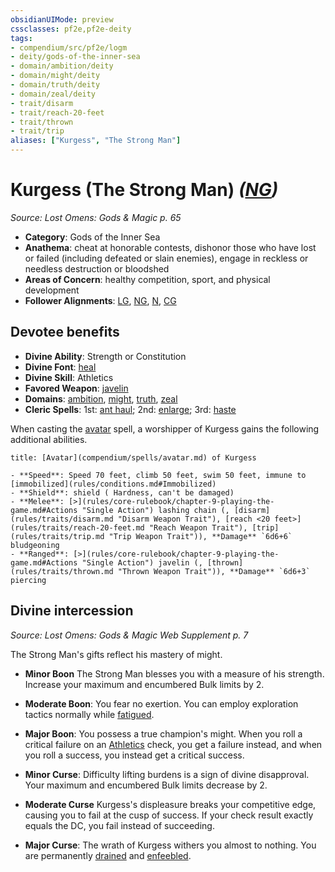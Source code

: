 ```yaml
---
obsidianUIMode: preview
cssclasses: pf2e,pf2e-deity
tags:
- compendium/src/pf2e/logm
- deity/gods-of-the-inner-sea
- domain/ambition/deity
- domain/might/deity
- domain/truth/deity
- domain/zeal/deity
- trait/disarm
- trait/reach-20-feet
- trait/thrown
- trait/trip
aliases: ["Kurgess", "The Strong Man"]
---
```

# Kurgess (The Strong Man) *([NG](rules/traits/ng-b1.md "Neutral Good Alignment Trait"))*  
*Source: Lost Omens: Gods & Magic p. 65*  

- **Category**: Gods of the Inner Sea
- **Anathema**: cheat at honorable contests, dishonor those who have lost or failed (including defeated or slain enemies), engage in reckless or needless destruction or bloodshed
- **Areas of Concern**: healthy competition, sport, and physical development
- **Follower Alignments**: [LG](rules/traits/lg-b1.md "Lawful Good Alignment Trait"), [NG](rules/traits/ng-b1.md "Neutral Good Alignment Trait"), [N](rules/traits/n-b1.md "Neutral Alignment Trait"), [CG](rules/traits/cg-b1.md "Chaotic Good Alignment Trait")

## Devotee benefits

- **Divine Ability**: Strength or Constitution
- **Divine Font**: [heal](compendium/spells/heal.md)
- **Divine Skill**: Athletics
- **Favored Weapon**: [javelin](compendium/equipment/items/javelin.md)
- **Domains**: [ambition](compendium/setting/domains.md#Ambition), [might](compendium/setting/domains.md#Might), [truth](compendium/setting/domains.md#Truth), [zeal](compendium/setting/domains.md#Zeal)
- **Cleric Spells**: 1st: [ant haul](compendium/spells/ant-haul.md); 2nd: [enlarge](compendium/spells/enlarge.md); 3rd: [haste](compendium/spells/haste.md)

When casting the [avatar](compendium/spells/avatar.md) spell, a worshipper of Kurgess gains the following additional abilities.

```ad-embed-avatar
title: [Avatar](compendium/spells/avatar.md) of Kurgess

- **Speed**: Speed 70 feet, climb 50 feet, swim 50 feet, immune to [immobilized](rules/conditions.md#Immobilized)
- **Shield**: shield ( Hardness, can't be damaged)
- **Melee**: [>](rules/core-rulebook/chapter-9-playing-the-game.md#Actions "Single Action") lashing chain (, [disarm](rules/traits/disarm.md "Disarm Weapon Trait"), [reach <20 feet>](rules/traits/reach-20-feet.md "Reach Weapon Trait"), [trip](rules/traits/trip.md "Trip Weapon Trait")), **Damage** `6d6+6` bludgeoning 
- **Ranged**: [>](rules/core-rulebook/chapter-9-playing-the-game.md#Actions "Single Action") javelin (, [thrown](rules/traits/thrown.md "Thrown Weapon Trait")), **Damage** `6d6+3` piercing 
```

## Divine intercession
*Source: Lost Omens: Gods & Magic Web Supplement p. 7*

The Strong Man's gifts reflect his mastery of might.

- **Minor Boon** The Strong Man blesses you with a measure of his strength. Increase your maximum and encumbered Bulk limits by 2.
- **Moderate Boon**: You fear no exertion. You can employ exploration tactics normally while [fatigued](rules/conditions.md#Fatigued).
- **Major Boon**: You possess a true champion's might. When you roll a critical failure on an [Athletics](compendium/skills.md#Athletics) check, you get a failure instead, and when you roll a success, you instead get a critical success.

- **Minor Curse**: Difficulty lifting burdens is a sign of divine disapproval. Your maximum and encumbered Bulk limits decrease by 2.
- **Moderate Curse** Kurgess's displeasure breaks your competitive edge, causing you to fail at the cusp of success. If your check result exactly equals the DC, you fail instead of succeeding.
- **Major Curse**: The wrath of Kurgess withers you almost to nothing. You are permanently [drained](rules/conditions.md#Drained) and [enfeebled](rules/conditions.md#Enfeebled).